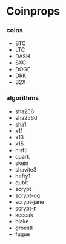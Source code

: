 # Coinprops

### coins 
 - BTC
 - LTC
 - DASH
 - SXC
 - DOGE
 - DRK
 - B2X

### algorithms
 - sha256
 - sha256d
 - sha1
 - x11
 - x13
 - x15
 - nist5
 - quark
 - skein
 - shavite3
 - hefty1
 - qubit
 - scrypt
 - scrypt-og
 - scrypt-jane
 - scrypt-n
 - keccak
 - blake
 - groestl
 - fugue